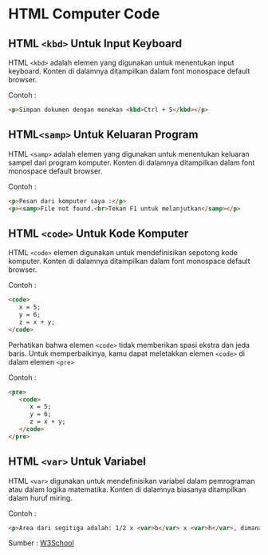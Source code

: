 # HTML Computer Code

## HTML `<kbd>` Untuk Input Keyboard
HTML `<kbd>` adalah elemen yang digunakan untuk menentukan input keyboard. Konten di dalamnya ditampilkan dalam font monospace default browser.

Contoh :
```html
<p>Simpan dokumen dengan menekan <kbd>Ctrl + S</kbd></p>
```

## HTML`<samp>` Untuk Keluaran Program
HTML `<samp>` adalah elemen yang digunakan untuk menentukan keluaran sampel dari program komputer. Konten di dalamnya ditampilkan dalam font monospace default browser.

Contoh :
```html
<p>Pesan dari komputer saya :</p>
<p><samp>File not found.<br>Tekan F1 untuk melanjutkan</samp></p>
 ```

 ## HTML `<code>` Untuk Kode Komputer 
 HTML `<code>` elemen digunakan untuk mendefinisikan sepotong kode komputer. Konten di dalamnya ditampilkan dalam font monospace default browser.

 Contoh :
```html
<code>
   x = 5;
   y = 6;
   z = x + y;
</code>
```
Perhatikan bahwa elemen `<code>` tidak memberikan spasi ekstra dan jeda baris.
Untuk memperbaikinya, kamu dapat meletakkan elemen `<code>` di dalam elemen `<pre>`

Contoh : 
```html
<pre>
   <code>
      x = 5;
      y = 6;
      z = x + y;
   </code>
</pre> 
```
## HTML `<var>` Untuk Variabel
HTML `<var>` digunakan untuk mendefinisikan variabel dalam pemrograman atau dalam logika matematika. Konten di dalamnya biasanya ditampilkan dalam huruf miring.

Contoh :
```html
<p>Area dari segitiga adalah: 1/2 x <var>b</var> x <var>h</var>, dimana <var>b</var> adalah dasar dari <var>h</var> tinggi vertikal dari segitiga.</p>
 ```
 
Sumber : [W3School](https://www.w3schools.com/html/html_computercode_elements.asp)